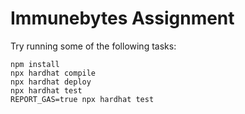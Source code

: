 # Immunebytes Assignment

Try running some of the following tasks:

```shell
npm install
npx hardhat compile
npx hardhat deploy
npx hardhat test
REPORT_GAS=true npx hardhat test
```
